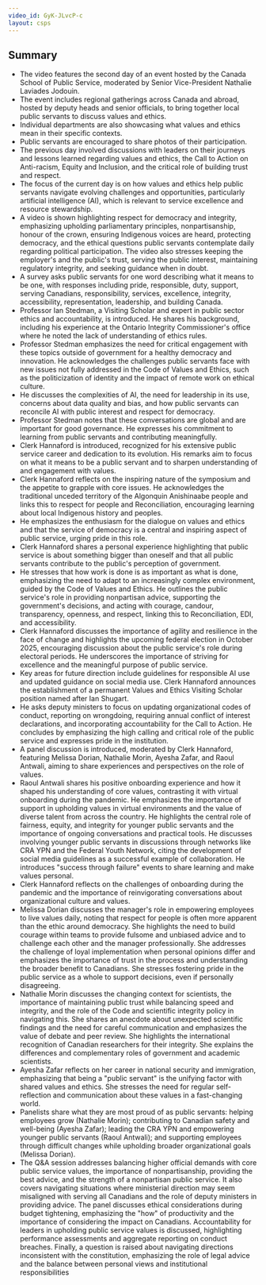 ```yaml
---
video_id: GyK-JLvcP-c
layout: csps
---
```


## Summary

- The video features the second day of an event hosted by the Canada School of Public Service, moderated by Senior Vice-President Nathalie Laviades Jodouin.
- The event includes regional gatherings across Canada and abroad, hosted by deputy heads and senior officials, to bring together local public servants to discuss values and ethics.
- Individual departments are also showcasing what values and ethics mean in their specific contexts.
- Public servants are encouraged to share photos of their participation.
- The previous day involved discussions with leaders on their journeys and lessons learned regarding values and ethics, the Call to Action on Anti-racism, Equity and Inclusion, and the critical role of building trust and respect.
- The focus of the current day is on how values and ethics help public servants navigate evolving challenges and opportunities, particularly artificial intelligence (AI), which is relevant to service excellence and resource stewardship.
- A video is shown highlighting respect for democracy and integrity, emphasizing upholding parliamentary principles, nonpartisanship, honour of the crown, ensuring Indigenous voices are heard, protecting democracy, and the ethical questions public servants contemplate daily regarding political participation. The video also stresses keeping the employer's and the public's trust, serving the public interest, maintaining regulatory integrity, and seeking guidance when in doubt.
- A survey asks public servants for one word describing what it means to be one, with responses including pride, responsible, duty, support, serving Canadians, responsibility, services, excellence, integrity, accessibility, representation, leadership, and building Canada.
- Professor Ian Stedman, a Visiting Scholar and expert in public sector ethics and accountability, is introduced. He shares his background, including his experience at the Ontario Integrity Commissioner's office where he noted the lack of understanding of ethics rules.
- Professor Stedman emphasizes the need for critical engagement with these topics outside of government for a healthy democracy and innovation. He acknowledges the challenges public servants face with new issues not fully addressed in the Code of Values and Ethics, such as the politicization of identity and the impact of remote work on ethical culture.
- He discusses the complexities of AI, the need for leadership in its use, concerns about data quality and bias, and how public servants can reconcile AI with public interest and respect for democracy.
- Professor Stedman notes that these conversations are global and are important for good governance. He expresses his commitment to learning from public servants and contributing meaningfully.
- Clerk Hannaford is introduced, recognized for his extensive public service career and dedication to its evolution. His remarks aim to focus on what it means to be a public servant and to sharpen understanding of and engagement with values.
- Clerk Hannaford reflects on the inspiring nature of the symposium and the appetite to grapple with core issues. He acknowledges the traditional unceded territory of the Algonquin Anishinaabe people and links this to respect for people and Reconciliation, encouraging learning about local Indigenous history and peoples.
- He emphasizes the enthusiasm for the dialogue on values and ethics and that the service of democracy is a central and inspiring aspect of public service, urging pride in this role.
- Clerk Hannaford shares a personal experience highlighting that public service is about something bigger than oneself and that all public servants contribute to the public's perception of government.
- He stresses that how work is done is as important as what is done, emphasizing the need to adapt to an increasingly complex environment, guided by the Code of Values and Ethics. He outlines the public service's role in providing nonpartisan advice, supporting the government's decisions, and acting with courage, candour, transparency, openness, and respect, linking this to Reconciliation, EDI, and accessibility.
- Clerk Hannaford discusses the importance of agility and resilience in the face of change and highlights the upcoming federal election in October 2025, encouraging discussion about the public service's role during electoral periods. He underscores the importance of striving for excellence and the meaningful purpose of public service.
- Key areas for future direction include guidelines for responsible AI use and updated guidance on social media use. Clerk Hannaford announces the establishment of a permanent Values and Ethics Visiting Scholar position named after Ian Shugart.
- He asks deputy ministers to focus on updating organizational codes of conduct, reporting on wrongdoing, requiring annual conflict of interest declarations, and incorporating accountability for the Call to Action. He concludes by emphasizing the high calling and critical role of the public service and expresses pride in the institution.
- A panel discussion is introduced, moderated by Clerk Hannaford, featuring Melissa Dorian, Nathalie Morin, Ayesha Zafar, and Raoul Antwali, aiming to share experiences and perspectives on the role of values.
- Raoul Antwali shares his positive onboarding experience and how it shaped his understanding of core values, contrasting it with virtual onboarding during the pandemic. He emphasizes the importance of support in upholding values in virtual environments and the value of diverse talent from across the country. He highlights the central role of fairness, equity, and integrity for younger public servants and the importance of ongoing conversations and practical tools. He discusses involving younger public servants in discussions through networks like CRA YPN and the Federal Youth Network, citing the development of social media guidelines as a successful example of collaboration. He introduces "success through failure" events to share learning and make values personal.
- Clerk Hannaford reflects on the challenges of onboarding during the pandemic and the importance of reinvigorating conversations about organizational culture and values.
- Melissa Dorian discusses the manager's role in empowering employees to live values daily, noting that respect for people is often more apparent than the ethic around democracy. She highlights the need to build courage within teams to provide fulsome and unbiased advice and to challenge each other and the manager professionally. She addresses the challenge of loyal implementation when personal opinions differ and emphasizes the importance of trust in the process and understanding the broader benefit to Canadians. She stresses fostering pride in the public service as a whole to support decisions, even if personally disagreeing.
- Nathalie Morin discusses the changing context for scientists, the importance of maintaining public trust while balancing speed and integrity, and the role of the Code and scientific integrity policy in navigating this. She shares an anecdote about unexpected scientific findings and the need for careful communication and emphasizes the value of debate and peer review. She highlights the international recognition of Canadian researchers for their integrity. She explains the differences and complementary roles of government and academic scientists.
- Ayesha Zafar reflects on her career in national security and immigration, emphasizing that being a "public servant" is the unifying factor with shared values and ethics. She stresses the need for regular self-reflection and communication about these values in a fast-changing world.
- Panelists share what they are most proud of as public servants: helping employees grow (Nathalie Morin); contributing to Canadian safety and well-being (Ayesha Zafar); leading the CRA YPN and empowering younger public servants (Raoul Antwali); and supporting employees through difficult changes while upholding broader organizational goals (Melissa Dorian).
- The Q&A session addresses balancing higher official demands with core public service values, the importance of nonpartisanship, providing the best advice, and the strength of a nonpartisan public service. It also covers navigating situations where ministerial direction may seem misaligned with serving all Canadians and the role of deputy ministers in providing advice. The panel discusses ethical considerations during budget tightening, emphasizing the "how" of productivity and the importance of considering the impact on Canadians. Accountability for leaders in upholding public service values is discussed, highlighting performance assessments and aggregate reporting on conduct breaches. Finally, a question is raised about navigating directions inconsistent with the constitution, emphasizing the role of legal advice and the balance between personal views and institutional responsibilities
